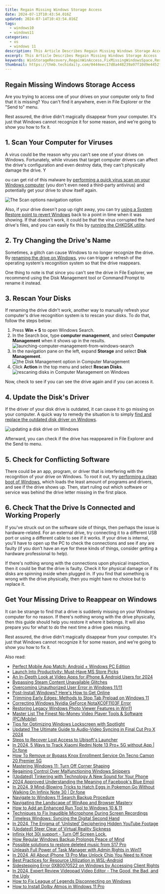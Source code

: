 ```yaml
---
title: Regain Missing Windows Storage Access
date: 2024-07-13T10:43:54.016Z
updated: 2024-07-14T10:43:54.016Z
tags:
  - windows10
  - windows11
categories:
  - os
  - windows 11
description: This Article Describes Regain Missing Windows Storage Access
excerpt: This Article Describes Regain Missing Windows Storage Access
keywords: WinStorageRecovery,RegainWinAccess,FixMissingWindowsSpace,RestoreWindowsStorage,ReclaimWindowsDisk,AccessWindowsData,ReinstateWindowsSave
thumbnail: https://thmb.techidaily.com/0444eec17d8a448239a97f10d9e4452f293a188f566a19e1bcefd1ff9d258319.jpg
---
```


## Regain Missing Windows Storage Access

 Are you trying to access one of your drives on your computer only to find that it is missing? You can't find it anywhere, even in File Explorer or the "Send to" menu.

 Rest assured, the drive didn't magically disappear from your computer. It's just that Windows cannot recognize it for some reason, and we're going to show you how to fix it.

## 1\. Scan Your Computer for Viruses

 A virus could be the reason why you can't see one of your drives on Windows. Fortunately, while viruses that target computer drivers can affect the drive's configuration and even destroy data, they can't physically damage the drive. Y

 ou can get rid of this malware by [performing a quick virus scan on your Windows computer](https://www.makeuseof.com/scan-for-viruses-without-buying-antivirus-software/) (you don't even need a third-party antivirus) and potentially get your drive to show itself again.

![The Scan options navigation option](https://static1.makeuseofimages.com/wordpress/wp-content/uploads/2023/04/scan-options.jpg)

 Also, if your drive doesn't pop up right away, you can try [using a System Restore point to revert Windows](https://www.makeuseof.com/use-system-restore-windows/) back to a point in time when it was showing. If that doesn't work, it could be that the virus corrupted the hard drive's files, and you can easily fix this by [running the CHKDSK utility](https://www.makeuseof.com/sir-mini-how-to-run-chkdsk-in-windows-10/).

## 2\. Try Changing the Drive's Name

 Sometimes, a glitch can cause Windows to no longer recognize the drive. By [renaming the drive on Windows](https://www.makeuseof.com/change-volume-label-windows-11/), you can trigger a refresh of the operating system's recognition system so that the drive reappears.

 One thing to note is that since you can't see the drive in File Explorer, we recommend using the Disk Management tool or Command Prompt to rename it instead.

## 3\. Rescan Your Disks

 If renaming the drive didn't work, another way to manually refresh your computer's drive recognition system is to rescan your disks. To do that, follow the steps below:

1. Press **Win + S** to open Windows Search.
2. In the Search box, type **computer management**, and select **Computer Management** when it shows up in the results.  
![launching-computer-management-from-windows-search](https://static1.makeuseofimages.com/wordpress/wp-content/uploads/wm/2023/08/launching-computer-management-from-windows-search.jpg)
3. In the navigation pane on the left, expand **Storage** and select **Disk Management**.  
![the Disk Management option in Computer Management](https://static1.makeuseofimages.com/wordpress/wp-content/uploads/wm/2023/08/the-disk-management-option-in-computer-management.jpg)
4. Click **Action** in the top menu and select **Rescan Disks**.  
![rescaning disks in Computer Management on Windows](https://static1.makeuseofimages.com/wordpress/wp-content/uploads/wm/2023/08/rescaning-disks-in-computer-management-on-windows.jpg)

 Now, check to see if you can see the drive again and if you can access it.

## 4\. Update the Disk's Driver

 If the driver of your disk drive is outdated, it can cause it to go missing on your computer. A quick way to remedy the situation is to simply [find and replace the outdated disk driver on Windows](https://www.makeuseof.com/tag/find-replace-outdated-windows-drivers/).

![updating a disk drive on Windows](https://static1.makeuseofimages.com/wordpress/wp-content/uploads/wm/2023/08/updating-a-disk-drive-on-windows.jpg)

 Afterward, you can check if the drive has reappeared in File Explorer and the Send to menu.

## 5\. Check for Conflicting Software

 There could be an app, program, or driver that is interfering with the recognition of your drive on Windows. To root it out, try [performing a clean boot of Windows](https://www.makeuseof.com/clean-boot-windows-11/), which loads the least amount of programs and drivers, and see if the drive shows up. Then, start ruling out which software or service was behind the drive letter missing in the first place.

## 6\. Check That the Drive Is Connected and Working Properly

 If you've struck out on the software side of things, then perhaps the issue is hardware-related. For an external drive, try connecting it to a different USB port or using a different cable to see if it works. If your drive is internal, you'll have to open up the PC to check the connections and see if any are faulty (if you don't have an eye for these kinds of things, consider getting a hardware professional to help).

 If there's nothing wrong with the connections upon physical inspection, then it could be that the drive is faulty. Check it for physical damage or if its disks are spinning inside when plugged in. If you find that something is wrong with the drive physically, then you might have no choice but to replace it.

## Get Your Missing Drive to Reappear on Windows

 It can be strange to find that a drive is suddenly missing on your Windows computer for no reason. If there's nothing wrong with the drive physically, then this guide should help you restore it where it belongs. It will also prepare you for what to do the next time a drive goes missing.

 Rest assured, the drive didn't magically disappear from your computer. It's just that Windows cannot recognize it for some reason, and we're going to show you how to fix it.



<ins class="adsbygoogle"
      style="display:block"
      data-ad-client="ca-pub-7571918770474297"
      data-ad-slot="8358498916"
      data-ad-format="auto"
      data-full-width-responsive="true"></ins>
<span class="atpl-alsoreadstyle">Also read:</span>
<div><ul>
<li><a href="https://win11.techidaily.com/perfect-mobile-app-match-android-plus-windows-pc-edition/"><u>Perfect Mobile App Match: Android + Windows PC Edition</u></a></li>
<li><a href="https://win11.techidaily.com/launch-into-productivity-must-have-ms-store-picks/"><u>Launch Into Productivity: Must-Have MS Store Picks</u></a></li>
<li><a href="https://youtube-videos.techidaily.com/an-in-depth-look-at-video-apps-for-iphone-and-android-users-for-2024/"><u>An In-Depth Look at Video Apps for iPhone & Android Users for 2024</u></a></li>
<li><a href="https://win11.techidaily.com/bypassing-steam-content-unavailable-glitches/"><u>Bypassing Steam Content Unavailable Glitches</u></a></li>
<li><a href="https://win11.techidaily.com/overcoming-unauthorized-user-error-in-windows-1111/"><u>Overcoming Unauthorized User Error in Windows 11/11</u></a></li>
<li><a href="https://win11.techidaily.com/post-install-windows-heres-how-to-get-online/"><u>Post-Install Windows? Here's How to Get Online</u></a></li>
<li><a href="https://win11.techidaily.com/trimming-early-edges-methods-to-stop-tab-preload-on-windows-11/"><u>Trimming Early Edges: Methods to Stop Tab Preload on Windows 11</u></a></li>
<li><a href="https://win11.techidaily.com/correcting-windows-nvidia-geforce-notaxc0f1103f-error/"><u>Correcting Windows Nvidia GeForce NotaXC0F1103F Error</u></a></li>
<li><a href="https://win11.techidaily.com/restoring-legacy-windows-photo-viewer-features-in-win11/"><u>Restoring Legacy Windows Photo Viewer Features in Win11</u></a></li>
<li><a href="https://extra-lessons.techidaily.com/master-list-the-finest-no-money-video-player-tools-and-software-pcmobile/"><u>Master List  The Finest No-Money Video Player Tools & Software (PC/Mobile)</u></a></li>
<li><a href="https://win11.techidaily.com/tips-for-optimizing-windows-lockscreen-with-spotlight/"><u>Tips for Optimizing Windows Lockscreen with Spotlight</u></a></li>
<li><a href="https://video-creation-software.techidaily.com/updated-the-ultimate-guide-to-audio-video-syncing-in-final-cut-pro-x-2024/"><u>Updated The Ultimate Guide to Audio-Video Syncing in Final Cut Pro X 2024</u></a></li>
<li><a href="https://win11.techidaily.com/steps-to-recover-lost-access-to-ubisofts-launcher/"><u>Steps to Recover Lost Access to Ubisoft's Launcher</u></a></li>
<li><a href="https://android-location-track.techidaily.com/in-2024-5-ways-to-track-xiaomi-redmi-note-13-proplus-5g-without-app-drfone-by-drfone-virtual-android/"><u>In 2024, 5 Ways to Track Xiaomi Redmi Note 13 Pro+ 5G without App | Dr.fone</u></a></li>
<li><a href="https://unlock-android.techidaily.com/how-to-remove-or-bypass-knox-enrollment-service-on-tecno-camon-20-premier-5g-by-drfone-android/"><u>How To Remove or Bypass Knox Enrollment Service On Tecno Camon 20 Premier 5G</u></a></li>
<li><a href="https://win11.techidaily.com/mastering-windows-11-turn-off-corner-shaping/"><u>Mastering Windows 11: Turn Off Corner Shaping</u></a></li>
<li><a href="https://win11.techidaily.com/regaining-control-over-malfunctioning-windows-snippers/"><u>Regaining Control Over Malfunctioning Windows Snippers</u></a></li>
<li><a href="https://some-approaches.techidaily.com/updated-tinkering-with-technology-a-new-sound-for-your-phone/"><u>[Updated] Tinkering with Technology  A New Sound for Your Phone</u></a></li>
<li><a href="https://facebook-videos.techidaily.com/2024-approved-understanding-the-meaning-of-facebooks-blue-emoji/"><u>2024 Approved  Understanding the Meaning of Facebook's Blue Emoji</u></a></li>
<li><a href="https://android-pokemon-go.techidaily.com/in-2024-9-mind-blowing-tricks-to-hatch-eggs-in-pokemon-go-without-walking-on-infinix-note-30-drfone-by-drfone-virtual-android/"><u>In 2024, 9 Mind-Blowing Tricks to Hatch Eggs in Pokemon Go Without Walking On Infinix Note 30 | Dr.fone</u></a></li>
<li><a href="https://win11.techidaily.com/navigate-to-windows-11-search-backup-procedure/"><u>Navigate to Windows 11 Search Backup Procedure</u></a></li>
<li><a href="https://win11.techidaily.com/navigating-the-landscape-of-winapp-and-browser-mastery/"><u>Navigating the Landscape of WinApp and Browser Mastery</u></a></li>
<li><a href="https://win11.techidaily.com/how-to-add-an-enhanced-run-tool-to-windows-10-and-11/"><u>How to Add an Enhanced Run Tool to Windows 10 & 11</u></a></li>
<li><a href="https://win11.techidaily.com/techniques-to-fix-inaudible-microphone-during-screen-recordings/"><u>Techniques to Fix Inaudible Microphone During Screen Recordings</u></a></li>
<li><a href="https://win11.techidaily.com/timeless-windows-syncing-the-digital-second-hand/"><u>Timeless Windows: Syncing the Digital Second Hand</u></a></li>
<li><a href="https://youtube-stream.techidaily.com/in-2024-the-enigma-of-unlisted-deciphering-hidden-youtube-footage/"><u>In 2024, The Enigma of 'Unlisted'  Deciphering Hidden YouTube Footage</u></a></li>
<li><a href="https://extra-support.techidaily.com/updated-steer-clear-of-virtual-reality-sickness/"><u>[Updated] Steer Clear of Virtual Reality Sickness</u></a></li>
<li><a href="https://review-topics.techidaily.com/infinix-hot-30i-support-turn-off-screen-lock-by-drfone-android-unlock-android-unlock/"><u>Infinix Hot 30i support - Turn Off Screen Lock.</u></a></li>
<li><a href="https://win11.techidaily.com/how-regular-windows-backup-prolongs-peace-of-mind/"><u>How Regular Windows Backup Prolongs Peace of Mind</u></a></li>
<li><a href="https://review-topics.techidaily.com/possible-solutions-to-restore-deleted-music-from-s17-pro-by-fonelab-android-recover-music/"><u>Possible solutions to restore deleted music from S17 Pro</u></a></li>
<li><a href="https://win11.techidaily.com/unleash-full-power-of-task-manager-with-admin-rights-in-win11/"><u>Unleash Full Power of Task Manager with Admin Rights in Win11</u></a></li>
<li><a href="https://sim-unlock.techidaily.com/in-2024-all-about-iphone-13-pro-max-unlock-chip-you-need-to-know-by-drfone-ios/"><u>In 2024, All About iPhone 13 Pro Max Unlock Chip You Need to Know</u></a></li>
<li><a href="https://win11.techidaily.com/best-practices-for-resource-utilization-in-wsl-android/"><u>Best Practices for Resource Utilization in WSL-Android</u></a></li>
<li><a href="https://win11.techidaily.com/sidestepping-error-0x80070522-on-windows-by-accessing-client-rights/"><u>Sidestepping Error 0X80070522 on Windows by Accessing Client Rights</u></a></li>
<li><a href="https://ai-vdieo-software.techidaily.com/in-2024-expert-review-videopad-video-editor-the-good-the-bad-and-the-ugly/"><u>In 2024, Expert Review Videopad Video Editor - The Good, the Bad, and the Ugly</u></a></li>
<li><a href="https://win11.techidaily.com/how-to-fix-league-of-legends-disconnecting-on-windows/"><u>How to Fix League of Legends Disconnecting on Windows</u></a></li>
<li><a href="https://win11.techidaily.com/how-to-install-dolby-atmos-in-windows-11-pro/"><u>How to Install Dolby Atmos in Windows 11 Pro</u></a></li>
</ul></div>
